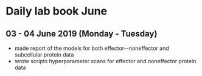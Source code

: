 Daily lab book June
====================


03 - 04 June 2019 (Monday - Tuesday)
------------------------------------

- made report of the models for both effector--noneffector and subcellular protein data
- wrote scripts hyperparameter scans for effector and noneffector protein data
